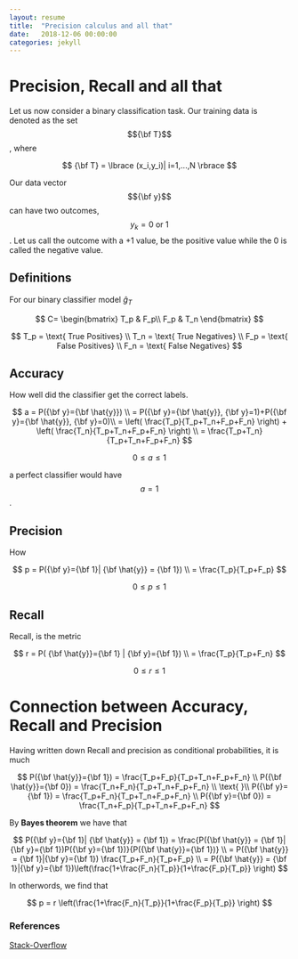 ```yaml
---
layout: resume
title:  "Precision calculus and all that"
date:   2018-12-06 00:00:00
categories: jekyll
---
```


# Precision, Recall and all that  

Let us now consider a binary classification task. Our training data is denoted as the set  $${\bf T}$$, where

$$
{\bf T} = \lbrace (x_i,y_i)| i=1,...,N \rbrace
$$ 



Our data vector $${\bf y}$$ can have two outcomes, $$y_k= 0 \text{ or } 1$$. 
Let us call the outcome with a +1 value, be the positive value while the 0 is called the negative value.


## Definitions

For our binary classifier model $\hat{g}_T$

$$
C= \begin{bmatrix}
T_p & F_p\\
F_p & T_n
\end{bmatrix} 
$$

$$
T_p = \text{ True Positives} \\
T_n = \text{ True Negatives} \\
F_p = \text{ False Positives} \\
F_n = \text{ False Negatives}
$$

## Accuracy
How well did the classifier get the correct labels.

$$
a = P({\bf y}={\bf \hat{y}}) \\
= P({\bf y}={\bf \hat{y}}, {\bf y}=1)+P({\bf y}={\bf \hat{y}}, {\bf y}=0)\\
= \left( \frac{T_p}{T_p+T_n+F_p+F_n} \right) + \left( \frac{T_n}{T_p+T_n+F_p+F_n} \right) \\
= \frac{T_p+T_n}{T_p+T_n+F_p+F_n}
$$

$$
 0 \leq a \leq 1
$$

a perfect classifier would have $$a=1$$.


## Precision

How 

$$
p = P({\bf y}={\bf 1}| {\bf \hat{y}} = {\bf 1}) \\
  = \frac{T_p}{T_p+F_p}
$$

$$0 \leq p \leq 1$$

## Recall 
Recall, is the metric

$$
r = P( {\bf \hat{y}}={\bf 1} | {\bf y}={\bf 1}) \\
  = \frac{T_p}{T_p+F_n}
$$

$$0 \leq r  \leq 1$$

# Connection between Accuracy, Recall and Precision
Having written down Recall and precision as conditional probabilities, it is much 

$$
P({\bf \hat{y}}={\bf 1}) = \frac{T_p+F_p}{T_p+T_n+F_p+F_n} \\
P({\bf \hat{y}}={\bf 0}) = \frac{T_n+F_n}{T_p+T_n+F_p+F_n} \\
\text{ }\\
P({\bf y}={\bf 1}) = \frac{T_p+F_n}{T_p+T_n+F_p+F_n} \\
P({\bf y}={\bf 0}) = \frac{T_n+F_p}{T_p+T_n+F_p+F_n} 
$$


By __Bayes theorem__ we have that

$$
P({\bf y}={\bf 1}| {\bf \hat{y}} = {\bf 1}) = \frac{P({\bf \hat{y}} = {\bf 1}|{\bf y}={\bf 1})P({\bf y}={\bf 1})}{P({\bf \hat{y}}={\bf 1})} \\
= P({\bf \hat{y}} = {\bf 1}|{\bf y}={\bf 1}) \frac{T_p+F_n}{T_p+F_p} \\
= P({\bf \hat{y}} = {\bf 1}|{\bf y}={\bf 1})\left(\frac{1+\frac{F_n}{T_p}}{1+\frac{F_p}{T_p}} \right)
$$

In otherwords, we find that

$$
p = r \left(\frac{1+\frac{F_n}{T_p}}{1+\frac{F_p}{T_p}} \right)
$$



### References
[Stack-Overflow](https://datascience.stackexchange.com/questions/18099/interpretation-of-recall-as-a-conditional-probability-p-x-x)
